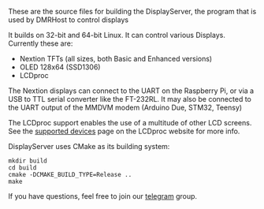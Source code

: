 These are the source files for building the DisplayServer, the program that
is used by DMRHost to control displays

It builds on 32-bit and 64-bit Linux. It can control
various Displays. Currently these are:

- Nextion TFTs (all sizes, both Basic and Enhanced versions)
- OLED 128x64 (SSD1306)
- LCDproc

The Nextion displays can connect to the UART on the Raspberry Pi, or via a USB
to TTL serial converter like the FT-232RL. It may also be connected to the UART
output of the MMDVM modem (Arduino Due, STM32, Teensy)

The LCDproc support enables the use of a multitude of other LCD screens. See
the [supported devices](http://lcdproc.omnipotent.net/hardware.php3) page on
the LCDproc website for more info.

DisplayServer uses CMake as its building system:
```
mkdir build
cd build
cmake -DCMAKE_BUILD_TYPE=Release ..
make
```

If you have questions, feel free to join our [telegram](https://t.me/dmrhost) group.
